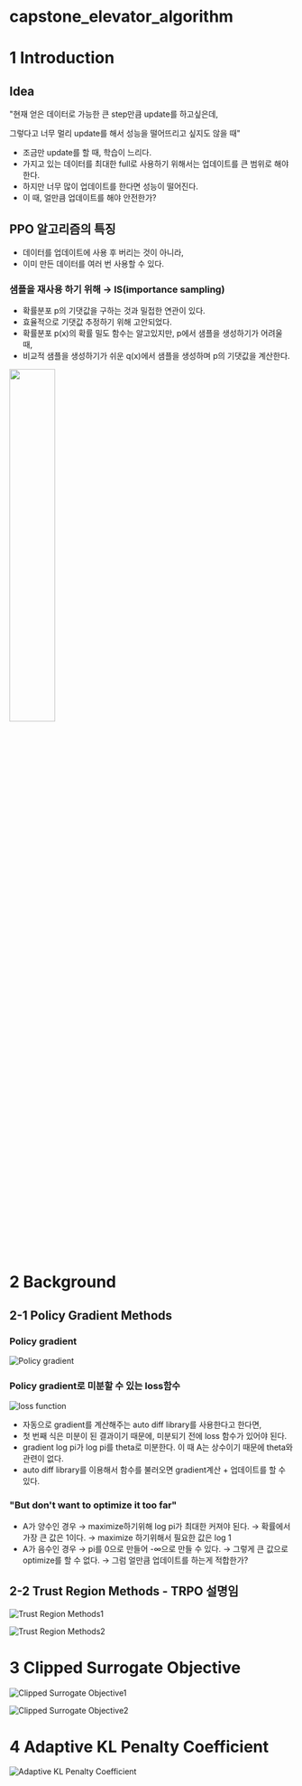 # capstone_elevator_algorithm

# 1 Introduction

## Idea

"현재 얻은 데이터로 가능한 큰 step만큼 update를 하고싶은데, 

그렇다고 너무 멀리 update를 해서 성능을 떨어뜨리고 싶지도 않을 때"

- 조금만 update를 할 때, 학습이 느리다.
- 가지고 있는 데이터를 최대한 full로 사용하기 위해서는 업데이트를 큰 범위로 해야한다.
- 하지만 너무 많이 업데이트를 한다면 성능이 떨어진다.
- 이 때, 얼만큼 업데이트를 해야 안전한가?

## PPO 알고리즘의 특징

- 데이터를 업데이트에 사용 후 버리는 것이 아니라,
- 이미 만든 데이터를 여러 번 사용할 수 있다.

### 샘플을 재사용 하기 위해 → IS(importance sampling)

- 확률분포 p의 기댓값을 구하는 것과 밀접한 연관이 있다.
- 효율적으로 기댓값 추정하기 위해 고안되었다.
- 확률분포 p(x)의 확률 밀도 함수는 알고있지만, p에서 샘플을 생성하기가 어려울 때,
- 비교적 샘플을 생성하기가 쉬운 q(x)에서 샘플을 생성하며 p의 기댓값을 계산한다.

<img src = "https://user-images.githubusercontent.com/78775910/135992074-6f57f4a1-463f-4eeb-b065-0111cc60d2a3.png" width="40%" height="height 20%">


# 2 Background

## 2-1 Policy Gradient Methods

### Policy gradient

![Policy gradient](https://user-images.githubusercontent.com/78775910/135992255-91de7963-c50f-499c-8ff4-8d899a53cc04.png)

### Policy gradient로 미분할 수 있는 loss함수

![loss function](https://user-images.githubusercontent.com/78775910/135992296-83af68a7-eb8f-4f4e-93f0-d5e656494af5.png)

- 자동으로 gradient를 계산해주는 auto diff library를 사용한다고 한다면,
- 첫 번째 식은 미분이 된 결과이기 때문에, 미분되기 전에 loss 함수가 있어야 된다.
- gradient log pi가 log pi를 theta로 미분한다. 이 때 A는 상수이기 때문에 theta와 관련이 없다.
- auto diff library를 이용해서 함수를 불러오면 gradient계산 + 업데이트를 할 수 있다.

### "But don't want to optimize it too far"

- A가 양수인 경우 → maximize하기위해 log pi가 최대한 커져야 된다. → 확률에서 가장 큰 값은 1이다. → maximize 하기위해서 필요한 값은 log 1
- A가 음수인 경우 → pi를 0으로 만들어 -∞으로 만들 수 있다. → 그렇게 큰 값으로 optimize를 할 수 없다. → 그럼 얼만큼 업데이트를 하는게 적합한가?

## 2-2 Trust Region Methods - TRPO 설명임

![Trust Region Methods1](https://user-images.githubusercontent.com/78775910/135992412-1d876ca9-2f09-4e9b-9f82-35392c209a6c.png)

![Trust Region Methods2](https://user-images.githubusercontent.com/78775910/135992493-ba4ea7c9-39f7-4871-8f70-3d11d2d2855b.png)

# 3 Clipped Surrogate Objective

![Clipped Surrogate Objective1](https://user-images.githubusercontent.com/78775910/135992555-0de654ad-af6e-4b0a-bedb-925ac7212850.png)

![Clipped Surrogate Objective2](https://user-images.githubusercontent.com/78775910/135992607-3926ee39-2127-490a-b60f-6a1b925206e2.png)

# 4 Adaptive KL Penalty Coefficient

![Adaptive KL Penalty Coefficient](https://user-images.githubusercontent.com/78775910/135992658-e300246e-6dd4-4869-b162-43406e267462.png)
